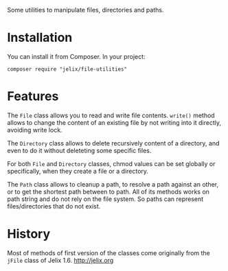 Some utilities to manipulate files, directories and paths.

# Installation

You can install it from Composer. In your project:

```
composer require "jelix/file-utilities"
```

# Features

The `File` class allows you to read and write file contents. `write()` method
allows to change the content of an existing file by not writing into it
directly, avoiding write lock.

The `Directory` class allows to delete recursively content of a directory,
and even to do it without deleteting some specific files.

For both `File` and `Directory` classes, chmod values can be set globally or
specifically, when they create a file or a directory.

The `Path` class allows to cleanup a path, to resolve a path against an other, or
to get the shortest path between to path. All of its methods works on path string
and do not rely on the file system. So paths can represent files/directories that
do not exist.


# History

Most of methods of first version of the classes come originally from the `jFile`
class of Jelix 1.6. http://jelix.org
